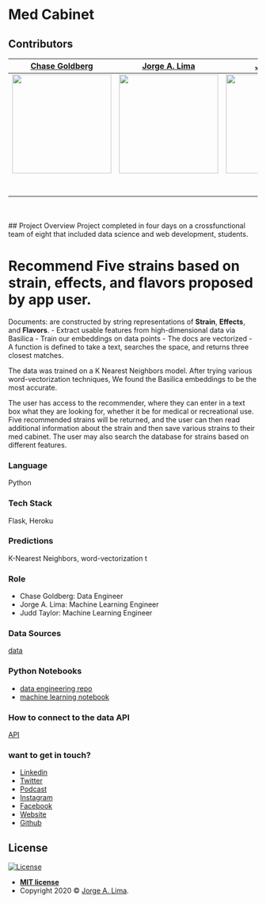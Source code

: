 # Med Cabinet

## Contributors

|[Chase Goldberg](https://github.com/AuFeld)                                                                                            |[Jorge A. Lima](https://github.com/ThisIsJorgeLima)                                                                                                    |[Jud Taylor](https://github.com/gptix)|                                                                                                                                                                                                 
| :-----------------------------------------------------------------------------------------------------------: | :-----------------------------------------------------------------------------------------------------------: | :-----------------------------------------------------------------------------------------------------------: |
|                      [<img src="https://media-exp1.licdn.com/dms/image/C4E03AQGO-WX5OmzVVA/profile-displayphoto-shrink_400_400/0?e=1599696000&v=beta&t=TUnXBkUZZ7tYgg43zIfOZbimsRC1Vd9qw_gBoL-YX5Y" width = "200" />](https://github.com/AuFeld)                       |                      [<img src="https://media-exp1.licdn.com/dms/image/C4E03AQFWFr4FmRbOig/profile-displayphoto-shrink_400_400/0?e=1599696000&v=beta&t=AJRQvn8R36ErlVPB4-cHmu6D_EtGCxZi1i6sy78hR-4" width = "200" />](https://github.com/ThisIsJorgeLima)                       |                      [<img src="https://media-exp1.licdn.com/dms/image/C4E03AQG8ugEIbBGPgw/profile-displayphoto-shrink_400_400/0?e=1599696000&v=beta&t=EAYVM1aA6l4fj_On8h8qymzebsVshoRJt-hAJpe1CWY" width = "200" />](https://github.com/gptix)                       |                      [<img src="https://media-exp1.licdn.com/dms/image/C4E03AQG8ugEIbBGPgw/profile-displayphoto-shrink_400_400/0?e=1599696000&v=beta&t=EAYVM1aA6l4fj_On8h8qymzebsVshoRJt-hAJpe1CWY" width = "200" />](https://github.com/)                       |                      [<img src="https://www.dalesjewelers.com/wp-content/uploads/2018/10/placeholder-silhouette-male.png" width = "200" />](https://github.com/)                       |
|                 [<img src="https://github.com/favicon.ico" width="15"> ](https://github.com/AuFeld)                 |            [<img src="https://github.com/favicon.ico" width="15"> ](https://github.com/thisisjorgelima)             |           [<img src="https://github.com/favicon.ico" width="15"> ](https://github.com/gptix)            |                     |                        |
| [ <img src="https://static.licdn.com/sc/h/al2o9zrvru7aqj8e1x2rzsrca" width="15"> ](https://www.linkedin.com/in/chase-goldfeld/) | [ <img src="https://static.licdn.com/sc/h/al2o9zrvru7aqj8e1x2rzsrca" width="15"> ](https://www.linkedin.com/in/jorgelima) | [ <img src="https://static.licdn.com/sc/h/al2o9zrvru7aqj8e1x2rzsrca" width="15"> ](https://www.linkedin.com/in/judtaylor/) | 
<br>
<br>
## Project Overview
Project completed in four days on a crossfunctional team of eight that included data science and web development, students.

# Recommend Five strains based on strain, effects, and flavors proposed by app user.
  Documents: are constructed by string representations of **Strain**, **Effects**, and **Flavors**. 
    - Extract usable features from high-dimensional data via Basilica
    - Train our embeddings on data points
    - The docs are vectorized 
    - A function is defined to take a text, searches the space, and returns three closest matches.

The data was trained on a K Nearest Neighbors model. After trying various word-vectorization techniques, We found the Basilica embeddings to be the most accurate.

The user has access to the recommender, where they can enter in a text box what they are looking for, whether it be for medical or recreational use. Five recommended strains will be returned, and the user can then read additional information about the strain and then save various strains to their med cabinet. The user may also search the database for strains based on different features.

### Language
Python

### Tech Stack
Flask, Heroku

### Predictions
K-Nearest Neighbors, word-vectorization t

### Role
-   Chase Goldberg: Data Engineer
-   Jorge A. Lima: Machine Learning Engineer 
-   Judd Taylor: Machine Learning Engineer

### Data Sources
[data](https://github.com/ThisIsJorgeLima/DS-ML-Engineering-/tree/master/Med-Cabinet-2/Data)

### Python Notebooks
- [data engineering repo](https://github.com/Med-Cabinet-2/DS--Data-Engineering-)
- [machine learning notebook](https://github.com/ThisIsJorgeLima/DS-ML-Engineering-/tree/master/Med-Cabinet-2/DS-ML-Engineering-/Notebooks)

### How to connect to the data API
[API](https://intuitive-med-cab.herokuapp.com/)

### want to get in touch?

*  [Linkedin](https://www.linkedin.com/in/jorgelima/)
*  [Twitter](https://www.twitter.com/thisisjorgelima/)
*  [Podcast](https://mailchi.mp/db9640dec7a5/a-month-of-saturdays)
*  [Instagram](https://www.instagram.com/thisisjorgelima/)
*  [Facebook](https://www.facebook.com/thisisjorgelima/)
*  [Website](https://www.thisisjorgelima.com/)
*  [Github](https://www.github.com/thisisjorgelima/)

## License
[![License](http://img.shields.io/:license-mit-blue.svg?style=flat-square)](http://badges.mit-license.org)

- **[MIT license](http://opensource.org/licenses/mit-license.php)**
- Copyright 2020 © <a href="http://thisisjorgelima.com" target="_blank">Jorge A. Lima</a>.
 
